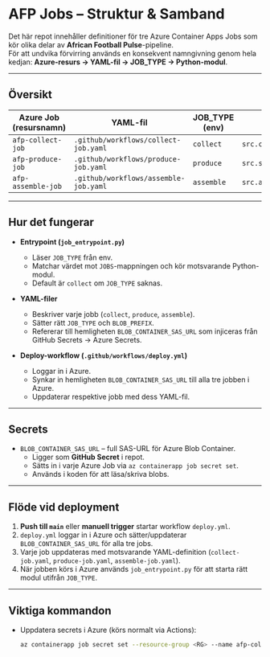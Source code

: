 # AFP Jobs – Struktur & Samband

Det här repot innehåller definitioner för tre Azure Container Apps Jobs som kör olika delar av **African Football Pulse**-pipeline.  
För att undvika förvirring används en konsekvent namngivning genom hela kedjan: **Azure-resurs → YAML-fil → JOB_TYPE → Python-modul**.

---

## Översikt

| Azure Job (resursnamn) | YAML-fil                          | JOB_TYPE (env) | Python-modul som körs                          |
|-------------------------|-----------------------------------|----------------|------------------------------------------------|
| `afp-collect-job`       | `.github/workflows/collect-job.yaml`   | `collect`      | `src.collectors.rss_multi`                     |
| `afp-produce-job`       | `.github/workflows/produce-job.yaml`   | `produce`      | `src.sections.s_news_top3_guardian`            |
| `afp-assemble-job`      | `.github/workflows/assemble-job.yaml`  | `assemble`     | `src.assembler.main`                           |

---

## Hur det fungerar

- **Entrypoint (`job_entrypoint.py`)**
  - Läser `JOB_TYPE` från env.
  - Matchar värdet mot `JOBS`-mappningen och kör motsvarande Python-modul.
  - Default är `collect` om `JOB_TYPE` saknas.

- **YAML-filer**
  - Beskriver varje jobb (`collect`, `produce`, `assemble`).
  - Sätter rätt `JOB_TYPE` och `BLOB_PREFIX`.
  - Refererar till hemligheten `BLOB_CONTAINER_SAS_URL` som injiceras från GitHub Secrets → Azure Secrets.

- **Deploy-workflow (`.github/workflows/deploy.yml`)**
  - Loggar in i Azure.
  - Synkar in hemligheten `BLOB_CONTAINER_SAS_URL` till alla tre jobben i Azure.
  - Uppdaterar respektive jobb med dess YAML-fil.

---

## Secrets

- `BLOB_CONTAINER_SAS_URL` – full SAS-URL för Azure Blob Container.
  - Ligger som **GitHub Secret** i repot.
  - Sätts in i varje Azure Job via `az containerapp job secret set`.
  - Används i koden för att läsa/skriva blobs.

---

## Flöde vid deployment

1. **Push till `main`** eller **manuell trigger** startar workflow `deploy.yml`.
2. `deploy.yml` loggar in i Azure och sätter/uppdaterar `BLOB_CONTAINER_SAS_URL` för alla tre jobs.
3. Varje job uppdateras med motsvarande YAML-definition (`collect-job.yaml`, `produce-job.yaml`, `assemble-job.yaml`).
4. När jobben körs i Azure används `job_entrypoint.py` för att starta rätt modul utifrån `JOB_TYPE`.

---

## Viktiga kommandon

- Uppdatera secrets i Azure (körs normalt via Actions):
  ```bash
  az containerapp job secret set --resource-group <RG> --name afp-collect-job --secrets BLOB_CONTAINER_SAS_URL="<SAS-URL>"
